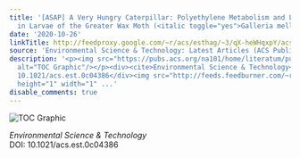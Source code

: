 ```yaml
---
title: '[ASAP] A Very Hungry Caterpillar: Polyethylene Metabolism and Lipid Homeostasis
  in Larvae of the Greater Wax Moth (<italic toggle="yes">Galleria mellonella</italic>)'
date: '2020-10-26'
linkTitle: http://feedproxy.google.com/~r/acs/esthag/~3/qX-heWHqxpY/acs.est.0c04386
source: 'Environmental Science & Technology: Latest Articles (ACS Publications)'
description: '<p><img src="https://pubs.acs.org/na101/home/literatum/publisher/achs/journals/content/esthag/0/esthag.ahead-of-print/acs.est.0c04386/20201026/images/medium/es0c04386_0007.gif"
  alt="TOC Graphic"/></p><div><cite>Environmental Science & Technology</cite></div><div>DOI:
  10.1021/acs.est.0c04386</div><img src="http://feeds.feedburner.com/~r/acs/esthag/~4/qX-heWHqxpY"
  height="1" width="1" ...'
disable_comments: true
---
```

<p><img src="https://pubs.acs.org/na101/home/literatum/publisher/achs/journals/content/esthag/0/esthag.ahead-of-print/acs.est.0c04386/20201026/images/medium/es0c04386_0007.gif" alt="TOC Graphic"/></p><div><cite>Environmental Science & Technology</cite></div><div>DOI: 10.1021/acs.est.0c04386</div><img src="http://feeds.feedburner.com/~r/acs/esthag/~4/qX-heWHqxpY" height="1" width="1" ...